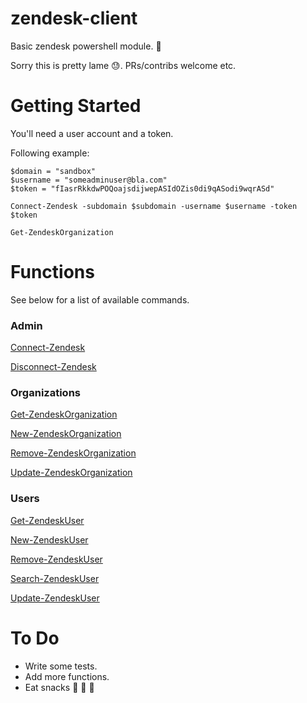 # zendesk-client

Basic zendesk powershell module. :dragon_face:

Sorry this is pretty lame :sweat:. PRs/contribs welcome etc.

# Getting Started

You'll need a user account and a token.

Following example:

```
$domain = "sandbox"
$username = "someadminuser@bla.com"
$token = "fIasrRkkdwPOQoajsdijwepASIdOZis0di9qASodi9wqrASd"

Connect-Zendesk -subdomain $subdomain -username $username -token $token

Get-ZendeskOrganization

```

# Functions

See below for a list of available commands.

### Admin

[Connect-Zendesk](Docs/Connect-Zendesk.md)

[Disconnect-Zendesk](Docs/Disconnect-Zendesk.md)

### Organizations

[Get-ZendeskOrganization](Docs/Get-ZendeskOrganization.md)

[New-ZendeskOrganization](Docs/New-ZendeskOrganization.md)

[Remove-ZendeskOrganization](Docs/Remove-ZendeskOrganization.md)

[Update-ZendeskOrganization](Docs/Update-ZendeskOrganization.md)

### Users

[Get-ZendeskUser](Docs/Get-ZendeskUser.md)

[New-ZendeskUser](Docs/New-ZendeskUser.md)

[Remove-ZendeskUser](Docs/Remove-ZendeskUser.md)

[Search-ZendeskUser](Docs/Search-ZendeskUser.md)

[Update-ZendeskUser](Docs/Update-ZendeskUser.md)

# To Do

* Write some tests.
* Add more functions.
* Eat snacks :dango: :custard: :shaved_ice:

